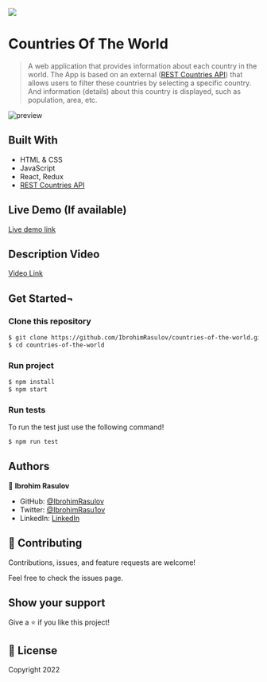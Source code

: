 ![](https://img.shields.io/badge/Microverse-blueviolet)

# Countries Of The World

> A web application that provides information about each country in the world. The App is based on an external ([REST Countries API](https://restcountries.com/)) that allows users to filter these countries by selecting a specific country. And information (details) about this country is displayed, such as population, area, etc.

![preview](./src/assets/mobile.gif)

## Built With

- HTML & CSS
- JavaScript
- React, Redux
- [REST Countries API](https://restcountries.com/)

## Live Demo (If available)

[Live demo link](https://space-travelers-react.herokuapp.com/)

## Description Video

[Video Link](https://www.loom.com/share/dcf555ef45dc491c8b3f081f7813ee68)

## Get Started¬

### Clone this repository

```bash
$ git clone https://github.com/IbrohimRasulov/countries-of-the-world.git
$ cd countries-of-the-world
```

### Run project

```bash
$ npm install
$ npm start
```

### Run tests

To run the test just use the following command!

```bash
$ npm run test
```

## Authors

👤 **Ibrohim Rasulov**

- GitHub: [@IbrohimRasulov](https://github.com/IbrohimRasulov)
- Twitter: [@IbrohimRasu1ov](https://twitter.com/IbrohimRasu1ov)
- LinkedIn: [LinkedIn](https://www.linkedin.com/in/ibrohim-rasulov-a88352209/)

## 🤝 Contributing

Contributions, issues, and feature requests are welcome!

Feel free to check the issues page.

## Show your support

Give a ⭐️ if you like this project!

## 📝 License

Copyright 2022
